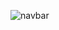 
![navbar](https://github.com/lutchoo/navbar-burger/assets/134637271/af40d5d3-a114-4f8a-8212-790a4c376d80)

